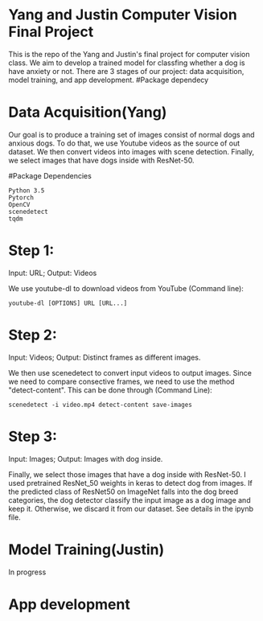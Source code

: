 # Yang and Justin Computer Vision Final Project
This is the repo of the Yang and Justin's final project for computer vision class. We aim to develop a trained model for classfing whether a dog is have anxiety or not. There are 3 stages of our project: data acquisition, model training, and app development.
#Package dependecy


# Data Acquisition(Yang)
Our goal is to produce a training set of images consist of normal dogs and anxious dogs. To do that, we use Youtube videos as the source of out dataset. We then convert videos into images with scene detection. Finally, we select images that have dogs inside with ResNet-50.

#Package Dependencies
```
Python 3.5
Pytorch
OpenCV
scenedetect
tqdm
```
# Step 1:
Input: URL; Output: Videos

We use youtube-dl to download videos from YouTube (Command line):

```
youtube-dl [OPTIONS] URL [URL...]
```

# Step 2:
Input: Videos; Output: Distinct frames as different images.

We then use scenedetect to convert input videos to output images. Since we need to compare consective frames, we need to use the method "detect-content". This can be done through (Command Line):
```
scenedetect -i video.mp4 detect-content save-images
```

# Step 3:
Input: Images; Output: Images with dog inside.

Finally, we select those images that have a dog inside with ResNet-50. I used pretrained ResNet_50 weights in keras to detect dog from images. If the predicted class of ResNet50 on ImageNet falls into the dog breed categories, the dog detector classify the input image as a dog image and keep it. Otherwise, we discard it from our dataset. See details in the ipynb file.

# Model Training(Justin)
In progress

# App development
